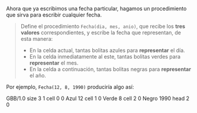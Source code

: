 Ahora que ya escribimos una fecha particular, hagamos un procedimiento que sirva para escribir cualquier fecha.

> Define el procedimiento `Fecha(dia, mes, anio)`, que recibe los **tres valores** correspondientes, y escribe la fecha que representan, de esta manera:
> 
> * En la celda actual, tantas bolitas azules para **representar** el día.
> * En la celda inmediatamente al este, tantas bolitas verdes para **representar** el mes.
> * En la celda a continuación, tantas bolitas negras para **representar** el año.

Por ejemplo, `Fecha(12, 8, 1990)` produciría algo así:

<gs-board> 
  GBB/1.0 
  size 3 1 
  cell 0 0 Azul 12 
  cell 1 0 Verde 8 
  cell 2 0 Negro 1990 
  head 2 0 
<gs-board>
